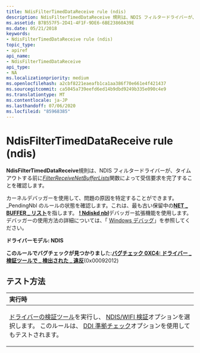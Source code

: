 ```yaml
---
title: NdisFilterTimedDataReceive rule (ndis)
description: NdisFilterTimedDataReceive 規則は、NDIS フィルタードライバーが、タイムアウトする前に FilterReceiveNetBufferLists 関数によって受信要求を完了することを確認します。
ms.assetid: B7B557F5-2D41-4F1F-9DE6-6BE23860A39E
ms.date: 05/21/2018
keywords:
- NdisFilterTimedDataReceive rule (ndis)
topic_type:
- apiref
api_name:
- NdisFilterTimedDataReceive
api_type:
- NA
ms.localizationpriority: medium
ms.openlocfilehash: a2cbf8221eaeafb1ca1aa386f70e661e4f421437
ms.sourcegitcommit: ca5045a739eefd6ed14b9dbd9249b335e090c4e9
ms.translationtype: MT
ms.contentlocale: ja-JP
ms.lasthandoff: 07/06/2020
ms.locfileid: "85968385"
---
```

# <a name="ndisfiltertimeddatareceive-rule-ndis"></a>NdisFilterTimedDataReceive rule (ndis)


**NdisFilterTimedDataReceive**規則は、NDIS フィルタードライバーが、タイムアウトする前に[*FilterReceiveNetBufferLists*](https://docs.microsoft.com/windows-hardware/drivers/ddi/ndis/nc-ndis-filter_receive_net_buffer_lists)関数によって受信要求を完了することを確認します。

カーネルデバッガーを使用して、問題の原因を特定することができます。 \_PendingNbl のルールの状態を確認します。これは、最も古い保留中の[**NET \_ BUFFER \_ リスト**](https://docs.microsoft.com/windows-hardware/drivers/ddi/ndis/ns-ndis-_net_buffer_list)を指します。 [**! Ndiskd nbl**](https://docs.microsoft.com/windows-hardware/drivers/debugger/-ndiskd-nbl)デバッガー拡張機能を使用します。 デバッガーの使用方法の詳細については、「 [Windows デバッグ](https://docs.microsoft.com/windows-hardware/drivers/debugger/index)」を参照してください。

**ドライバーモデル: NDIS**

**このルールでバグチェックが見つかりまし**た:[**バグチェック 0XC4: ドライバー \_ 検証ツールで \_ 検出された \_ 違反**](https://docs.microsoft.com/windows-hardware/drivers/debugger/bug-check-0xc4--driver-verifier-detected-violation)(0x00092012)


<a name="how-to-test"></a>テスト方法
-----------

<table>
<colgroup>
<col width="100%" />
</colgroup>
<thead>
<tr class="header">
<th align="left">実行時</th>
</tr>
</thead>
<tbody>
<tr class="odd">
<td align="left"><p><a href="https://docs.microsoft.com/windows-hardware/drivers/devtest/driver-verifier" data-raw-source="[Driver Verifier](https://docs.microsoft.com/windows-hardware/drivers/devtest/driver-verifier)">ドライバーの検証ツール</a>を実行し、 <a href="https://docs.microsoft.com/windows-hardware/drivers/devtest/ndis-wifi-verification" data-raw-source="[NDIS/WIFI verification](https://docs.microsoft.com/windows-hardware/drivers/devtest/ndis-wifi-verification)">NDIS/WIFI 検証</a>オプションを選択します。 このルールは、 <a href="https://docs.microsoft.com/windows-hardware/drivers/devtest/ddi-compliance-checking" data-raw-source="[DDI compliance checking](https://docs.microsoft.com/windows-hardware/drivers/devtest/ddi-compliance-checking)">DDI 準拠チェック</a>オプションを使用してもテストされます。</p></td>
</tr>
</tbody>
</table>

 

 

 





